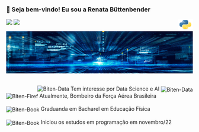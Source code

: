 ###  👋 Seja bem-vindo! Eu sou a Renata Büttenbender
  <img align="right" alt="Biten-Python" height="30" width="40" src="https://raw.githubusercontent.com/devicons/devicon/master/icons/python/python-original.svg">
<div>  
<a href="https://www.linkedin.com/in/buttenbender-py/" target="_blank"><img src="https://img.shields.io/badge/-LinkedIn-%230077B5?style=for-the-badge&logo=linkedin&logoColor=white" target="_blank"></a> 
  <a href = "mailto:buttenbender.py@gmail.com"><img src="https://img.shields.io/badge/Gmail-D14836?style=for-the-badge&logo=gmail&logoColor=white" target="_blank"></a>
</div>
<p align="center">
  <img src="banner.jpg" >
</p>

##
  <div align="right">
    <img align="centre" alt="Biten-Data" height="50" width="50" src="https://cdn.discordapp.com/attachments/1047516455077421058/1047518945453821963/680-it-developer-gradient.gif">
    Tem interesse por Data Science e AI <img align="center" alt="Biten-Data" height="50" width="50" src="https://cdn.discordapp.com/attachments/1047516455077421058/1047516555136733225/153-bar-chart-growth-gradient.gif">
    </div>

<div>
  <div>
    <img align="center" alt="Biten-Firef" height="50" width="50" src="https://cdn.discordapp.com/attachments/1047516455077421058/1047518946527563796/678-fireman-gradient.gif">
    Atualmente, Bombeiro da Força Aérea Brasileira  
  </div>
  <br>
  <div>
    <img align="center" alt="Biten-Book" height="50" width="50" src="https://cdn.discordapp.com/attachments/1047516455077421058/1047518945793552444/1764-pushups-gradient.gif">
    Graduanda em Bacharel em Educação Física
  </div>
  <br>
  <div>
    <img align="center" alt="Biten-Book" height="50" width="50" src="https://cdn.discordapp.com/attachments/1047516455077421058/1047518947437707305/112-book-morph-gradient.gif">
    Iniciou os estudos em programação em novembro/22
  </div>
   <br>
  <div align="right">

  </div>
    

##
